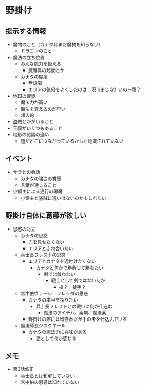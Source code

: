 # 野掛け
## 提示する情報
- 魔物のこと（カナタはまだ魔物を知らない）
  - ドラゴンのこと
- 魔法の立ち位置
  - みんな魔力を扱える
    - 魔導具の起動とか
  - カナタの魔法
    - 無詠唱
    - エリアの気分をよくしたのは｜呪《まじな》いの一種？
- 他国の使徒
  - 魔法力が高い
  - 魔法を覚えるのが早い
  - 超人的
- 盗賊とかがいること
- 王国がいくつもあること
- 地形の認識の違い
  - 道がどこにつながっているかしか認識されていない

## イベント
- サラとの会話
  - カナタの強さの賞賛
  - 言葉が通じること
- 小領主による通行の邪魔
  - 小領主と盗賊に違いはないのかもしれない

## 野掛け自体に葛藤が欲しい
- 思惑の対立
  - カナタの思惑
    - 力を見せたくない
    - エリアとふれ合いたい
  - 兵士長フレストの思惑
    - エリアとカナタを近付けたくない
      - カナタと何かで勝負して勝ちたい
        - 剣では敵わない
          - 戦士として剣ではない何か
            - 槍？　徒手？
  - 宮中伯ヴァーレ゠フレッダの思惑
    - カナタの本当を探りたい
      - 兵士長フレストとの戦いに何か仕込む
        - 魔法のアイテム、薬剤、魔法薬
    - 野掛けの際には留守番だが手の者を仕込んでいる
  - 魔法師長ジスクエール
    - カナタの魔法力に興味がある
      - 勘として何か感じる

## メモ
- 第3話修正
  - 兵士長とは和解していない
  - 宮中伯の思惑は知れていない
